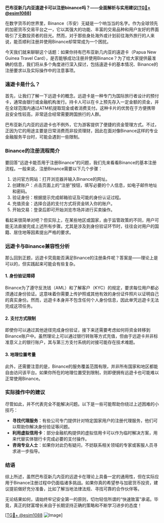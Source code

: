 **巴布亚新几内亚遠遊卡可以注册binance吗？——全面解析与实用建议[[TG💪+ @esim1088](https://t.me/s/esim1088)]**

在数字货币的世界里，Binance（币安）无疑是一个响当当的名字。作为全球领先的加密货币交易平台之一，它以其强大的功能、丰富的交易品种和用户友好的界面吸引了无数投资者的目光。然而，对于那些身处海外或计划前往海外旅行的人来说，能否顺利注册并使用Binance却常常成为一个困扰。

今天我们就来聊聊这个话题：如果你持有巴布亚新几内亚的遠遊卡（Papua New Guinea Travel Card），是否能够成功注册并使用Binance？为了给大家提供最准确的信息，我们将从多个角度进行深入探讨，包括遠遊卡的基本情况、Binance的注册要求以及实际操作中的注意事项。

### 遠遊卡是什么？

首先，让我们了解一下远遊卡的概念。远遊卡是一种专门为国际旅行者设计的预付卡，通常由银行或金融机构发行。持卡人可以在卡上预先存入一定金额的资金，并在全球范围内通过ATM机提取现金或者消费支付。这种卡片的优势在于方便携带且安全性较高，非常适合经常需要跨国旅行的人群。

巴布亚新几内亚的远遊卡也不例外，它为游客提供了便捷的资金管理方式。不过，正因为它的用途主要是日常消费而非投资理财，因此在面对像Binance这样的专业金融服务平台时，可能会遇到一些限制。

### Binance的注册流程简介

要回答“远遊卡能否用于注册Binance”的问题，我们先来看看Binance的基本注册流程。一般来说，注册Binance需要以下几个步骤：

1. 访问官方网站：打开浏览器并输入Binance的网址。
2. 创建账户：点击页面上的“注册”按钮，填写必要的个人信息，如电子邮件地址和密码。
3. 验证身份：根据提示完成邮箱验证及可能的身份认证过程。
4. 充值资金：选择合适的支付方式将资金转入你的账户。
5. 开始交易：登录后即可开始浏览市场并进行买卖操作。

看起来很简单对吧？但实际上，在某些地区或国家，由于监管政策的不同，用户可能无法直接完成上述所有步骤。尤其是涉及到身份验证环节时，往往会对用户的国籍、居住地等因素提出严格的要求。

### 远遊卡与Binance兼容性分析

那么回到正题，远遊卡究竟能否满足Binance的注册条件呢？答案是——理论上是可以的，但实践起来可能会有些复杂。

#### 1. 身份验证障碍
Binance为了遵守反洗钱（AML）和了解客户（KYC）的规定，要求每位用户都必须通过身份验证。这意味着你需要上传护照或其他有效的身份证件照片以证明自己的真实身份。然而，远遊卡本身并不包含任何个人身份信息，因此单凭远遊卡无法完成这项任务。

#### 2. 支付方式限制
即使你可以通过其他途径完成身份验证，接下来还需要考虑如何将资金转移到Binance账户中。虽然理论上可以通过银行转账等方式充值，但由于远遊卡并非标准意义上的银行账户，其与第三方支付系统的对接可能存在技术难题。

#### 3. 地理位置考量
此外，还需要注意的是，Binance的服务覆盖范围有限，并非所有国家和地区都能自由访问该平台。如果你所在的地理位置受到限制，则即便拥有远遊卡也可能难以正常使用Binance。

### 实际操作中的建议

尽管如此，并不代表完全不能解决问题。以下是一些可能帮助你绕过上述困难的小技巧：

- **寻找代理服务**：有些公司专门提供针对特定国家用户的注册代理服务，他们可以帮助你解决身份验证等问题。
- **利用虚拟信用卡**：部分金融机构提供的虚拟信用卡可以作为临时解决方案，用来代替实体银行卡完成必要的支付操作。
- **咨询专业人士**：如果你对此仍有疑问，不妨联系相关领域的专家或客服人员寻求进一步指导。

### 结语

综上所述，虽然巴布亚新几内亚的远遊卡在理论上具备一定的通用性，但在实际应用于Binance注册过程中仍面临诸多挑战。如果你真的希望参与加密货币投资，建议提前做好充分准备，比如了解当地法律法规、寻找可靠的合作伙伴等。

无论结果如何，请始终牢记安全第一的原则，切勿轻信所谓的“快速致富”承诺。毕竟，真正的财富增长来自于长期坚持正确的策略和不断学习进步的态度！

[[TG💪+ @esim1088](https://t.me/s/esim1088) ![Image](https://i.postimg.cc/4NQfJmqS/Snipaste-2025-05-13-00-14-12.png)]